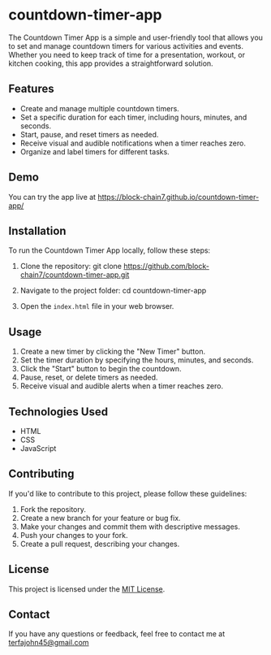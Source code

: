 # countdown-timer-app

The Countdown Timer App is a simple and user-friendly tool that allows you to set and manage countdown timers for various activities and events. Whether you need to keep track of time for a presentation, workout, or kitchen cooking, this app provides a straightforward solution.

## Features

- Create and manage multiple countdown timers.
- Set a specific duration for each timer, including hours, minutes, and seconds.
- Start, pause, and reset timers as needed.
- Receive visual and audible notifications when a timer reaches zero.
- Organize and label timers for different tasks.

## Demo

You can try the app live at https://block-chain7.github.io/countdown-timer-app/

## Installation

To run the Countdown Timer App locally, follow these steps:

1. Clone the repository:
git clone https://github.com/block-chain7/countdown-timer-app.git

2. Navigate to the project folder:
cd countdown-timer-app


3. Open the `index.html` file in your web browser.

## Usage

1. Create a new timer by clicking the "New Timer" button.
2. Set the timer duration by specifying the hours, minutes, and seconds.
3. Click the "Start" button to begin the countdown.
4. Pause, reset, or delete timers as needed.
5. Receive visual and audible alerts when a timer reaches zero.

## Technologies Used

- HTML
- CSS
- JavaScript

## Contributing

If you'd like to contribute to this project, please follow these guidelines:

1. Fork the repository.
2. Create a new branch for your feature or bug fix.
3. Make your changes and commit them with descriptive messages.
4. Push your changes to your fork.
5. Create a pull request, describing your changes.

## License

This project is licensed under the [MIT License](LICENSE).

## Contact

If you have any questions or feedback, feel free to contact me at terfajohn45@gmail.com


